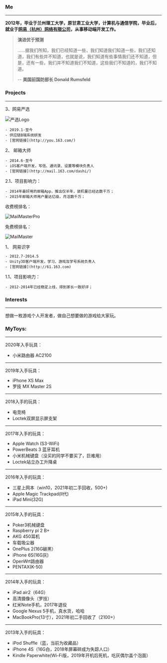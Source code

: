 ### Me
****
**2012年，毕业于兰州理工大学，原甘肃工业大学，计算机与通信学院，毕业后，就业于[网易（杭州）网络有限公司](http:www.163.com)，从事移动端开发工作。**

> 
> **演进优于预测**
> 
> ……据我们所知，我们已经知道一些，我们知道我们知道一些，我们还知道，我们有些并不知道，也就是说，我们知道有些事情我们还不知道，但是，还有一些，我们并不知道我们不知道，这些我们不知道的，我们不知道。
> 
> -- **美国前国防部长 Donald Rumsfeld**

### Projects
****

3、网易严选

![严选Logo][3]

	- 2019.1-至今
	- 供应链B端系统研发
	- [官网链接](http://you.163.com/)

2、 邮箱大师

	- 2014.6-至今
	- iOS客户端开发，写信、通讯录、设置等模块负责人
	- [官网链接](http://mail.163.com/dashi/)

2.1、项目影响力：

	- 2014年最好用的邮箱App，推出仅半年，装机量已经达数千万；
	- 2015年邮箱大师用户量达亿级，月活数千万；

收费榜排名：

![MailMasterPro][1]

免费榜排名：

![MailMaster][2]

1、 网易识字

	- 2012.7-2014.5
	- Unity3D客户端开发，学习、游戏及学号系统负责人
	- [官网链接](http://61.163.com)

1.1、项目影响力：

	- 2012-2014年已经稳定上线，得到家长一致好评；

### Interests
****
想做一枚游戏个人开发者，做自己想要做的游戏给大家玩。

### MyToys:

****

2020年入手玩具：

- 小米路由器 AC2100

****
2019年入手玩具：

- iPhone XS Max
- 罗技 MX Master 2S

****
2018入手的玩具：

- 电竞椅
- Loctek双屏显示屏支架

****
2017年入手的玩具：

- Apple Watch (S3-WiFi)
- PowerBeats 3 蓝牙耳机
- 小米机械键盘（没买的同学不要买了，巨难用）
- Loctek站立办工升降桌

****
2016年入手的玩具：

- 三星上网本（win10，2021年初二手回收，500+)
- Apple Magic Trackpad(II代)
- iPad Mini(32G)

****
2015年入手的玩具：

- Poker3机械键盘
- Raspberry pi 2 B+
- AKG 450耳机
- 车载吸尘器
- OnePlus 2(16G碳黑）
- iPhone 6S(16G灰)
- OpenWrt路由器
- PENTAX(K-50)

****
2014年入手的玩具：

- iPad air2（64G）
- 高清摄像头（罗技）
- 红米Note手机，2017年退役
- Google Nexus 5手机，真水货，哈哈
- MacBookPro(13寸），2021年初二手回收了（2100+）

****
2013年入手的玩具：

- iPod Shuffle（蓝，当前为收藏品）
- iPhone 4S（16G白，2018年屏幕碎成为失踪人口）
- Kindle Paperwhite(Wi-Fi版，2019年开机后死机，吃灰偶尔盖个泡面）

[1]:./Resources/MailMasterPro_2016-01-30.png
[2]:./Resources/MailMaster_2016-01-30.png
[3]:./Resources/yanxuan-logo.png
